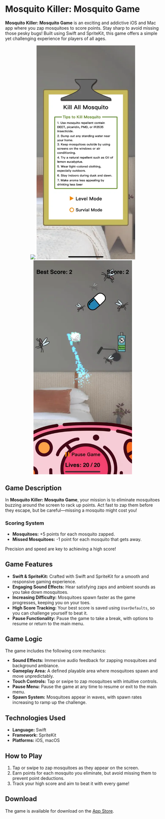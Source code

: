 # Mosquito Killer: Mosquito Game

**Mosquito Killer: Mosquito Game** is an exciting and addictive iOS and Mac app where you zap mosquitoes to score points. Stay sharp to avoid missing those pesky bugs! Built using Swift and SpriteKit, this game offers a simple yet challenging experience for players of all ages.

<p align="center">
    <img src="images/1.gif" width="320">
    <img src="images/2.webp" width="320">
    <img src="images/3.webp" width="320">
</p>

## Game Description

In **Mosquito Killer: Mosquito Game**, your mission is to eliminate mosquitoes buzzing around the screen to rack up points. Act fast to zap them before they escape, but be careful—missing a mosquito might cost you!

### Scoring System

- **Mosquitoes:** +5 points for each mosquito zapped.
- **Missed Mosquitoes:** -1 point for each mosquito that gets away.

Precision and speed are key to achieving a high score!

## Game Features

- **Swift & SpriteKit:** Crafted with Swift and SpriteKit for a smooth and responsive gaming experience.
- **Engaging Sound Effects:** Hear satisfying zaps and ambient sounds as you take down mosquitoes.
- **Increasing Difficulty:** Mosquitoes spawn faster as the game progresses, keeping you on your toes.
- **High Score Tracking:** Your best score is saved using `UserDefaults`, so you can challenge yourself to beat it.
- **Pause Functionality:** Pause the game to take a break, with options to resume or return to the main menu.

## Game Logic

The game includes the following core mechanics:

- **Sound Effects:** Immersive audio feedback for zapping mosquitoes and background ambiance.
- **Gameplay Area:** A defined playable area where mosquitoes spawn and move unpredictably.
- **Touch Controls:** Tap or swipe to zap mosquitoes with intuitive controls.
- **Pause Menu:** Pause the game at any time to resume or exit to the main menu.
- **Spawn System:** Mosquitoes appear in waves, with spawn rates increasing to ramp up the challenge.

## Technologies Used

- **Language:** Swift
- **Framework:** SpriteKit
- **Platforms:** iOS, macOS

## How to Play

1. Tap or swipe to zap mosquitoes as they appear on the screen.
2. Earn points for each mosquito you eliminate, but avoid missing them to prevent point deductions.
3. Track your high score and aim to beat it with every game!

## Download

The game is available for download on the [App Store](https://apps.apple.com/nz/app/mosquito-killer-mosquito-game/id1513712754?platform=iphone).
